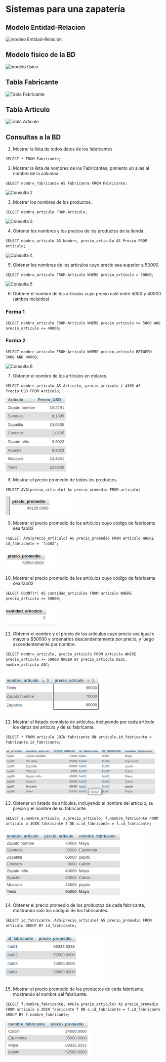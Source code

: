 # Sistemas para una zapatería

## Modelo Entidad-Relacion

![modelo Entidad-Relacion](img/bd_zapateria.png "Modelo Entidad-Relación")

## Modelo físico de la BD

![modelo físico](img/modelo_fisico.png "Modelo físico de la BD")

## Tabla Fabricante

![Tabla Fabricante](img/tabla_fabricante.png "Tabla Fabricante")

## Tabla Articulo
![Tabla Articulo](img/tabla_articulo.png "Tabla Articulo")

## Consultas a la BD

1. Mostrar la lista de todos datos de los fabricantes

`SELECT * FROM Fabricante;`

2. Mostrar la lista de nombres de los Fabricantes, poniento un alias al nombre de la columna

`SELECT nombre_fabricante AS Fabricante FROM Fabricante;`

![Consulta 2](img/consulta_2.png "Consulta 2")

3. Mostrar los nombres de los productos.

`SELECT nombre_articulo FROM Articulo;`

![Consulta 3](img/consulta_3.png "Consulta 3")

4. Obtener los nombres y los precios de los productos de la tienda.

`SELECT nombre_articulo AS Nombre, precio_articulo AS Precio FROM Articulo;`

![Consulta 4](img/consulta_4.png "Consulta 4")

5. Obtener los nombres de los artículos cuyo precio sea superior a 50000.

`SELECT nombre_articulo FROM Articulo WHERE precio_articulo > 50000;`

![Consulta 5](img/consulta_5.png  "Consulta 5")

6. Obtener el nombre de los artículos cuyo precio esté entre 5000 y 40000 (ambos incluidos)

### Forma 1
`SELECT nombre_articulo FROM Articulo WHERE precio_articulo >= 5000 AND precio_articulo <= 40000;`

### Forma 2
`SELECT nombre_articulo FROM Articulo WHERE precio_articulo BETWEEN 5000 AND 40000;`

![Consulta 6](img/consulta_6.png  "Consulta 6")

7. Obtener el nombre de los articulos en dolares.

`SELECT nombre_articulo AS Articulo, precio_articulo / 4300 AS Precio_USD FROM Articulo;`

![Consulta 7](img/consulta_7.png  "Consulta 7")

8. Mostrar el precio promedio de todos los productos.


`SELECT AVG(precio_articulo) As precio_promedio FROM articulo;`

![Consulta 8](img/consulta_8.png  "Consulta 8")

9. Mostrar el precio promedio de los artículos cuyo código de fabricante sea fab02

`!SELECT AVG(precio_articulo) AS precio_promedio FROM articulo WHERE id_fabricante = 'fab02';`

![Consulta 9](img/consulta_9.png  "Consulta 9")

10. Mostrar el precio promedio de los artículos cuyo código de fabricante sea fab02

`SELECT COUNT(*) AS cantidad_articulos FROM articulo WHERE precio_articulo >= 50000;`

![Consulta 10](img/consulta_10.png  "Consulta 10")

11. Obtener el nombre y el precio de los artículos cuyo precio sea igual o mayor a $50000 y ordenarlos descendentemente por precio, y luego ascendentemente por nombre.

`SELECT nombre_articulo, precio_articulo FROM articulo WHERE precio_articulo >= 50000 ORDER BY precio_articulo DESC, nombre_articulo ASC;`

![Consulta 11](img/consulta_11.png  "Consulta 11")

12. Mostrar el listado completo de artículos, incluyendo por cada artículo los datos del artículo y de su fabricante.

`SELECT * FROM articulo JOIN fabricante ON articulo.id_fabricante = fabricante.id_fabricante;`

![Consulta 12](img/consulta_12.png  "Consulta 12")

13. Obtener un listado de artículos, incluyendo el nombre del artículo, su precio y el nombre de su fabricante.

`SELECT a.nombre_articulo, a.precio_articulo, f.nombre_fabricante FROM articulo a JOIN fabricante f ON a.id_fabricante = f.id_fabricante;`

![Consulta 13](img/consulta_13.png  "Consulta 13")

14. Obtener el precio promedio de los productos de cada fabricante, mostrando solo los códigos de los fabricantes.

`SELECT id_fabricante, AVG(precio_articulo) AS precio_promedio FROM articulo GROUP BY id_fabricante;`

![Consulta 14](img/consulta_14.png  "Consulta 14")

15. Mostrar el precio promedio de los productos de cada fabricante, mostrando el nombre del fabricante.

`SELECT f.nombre_fabricante, AVG(a.precio_articulo) AS precio_promedio FROM articulo a JOIN fabricante f ON a.id_fabricante = f.id_fabricante GROUP BY f.nombre_fabricante;`

![Consulta 15](img/consulta_15.png  "Consulta 15")